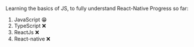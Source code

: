 Learning the basics of JS, to fully understand React-Native
Progress so far:
1. JavaScript    😁
2. TypeScript    ❌
3. ReactJs       ❌
4. React-native  ❌
